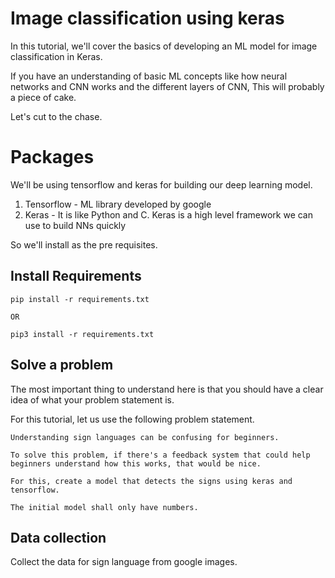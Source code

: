 # Image classification using keras

In this tutorial, we'll cover the basics of developing an ML model for image classification in Keras.

If you have an understanding of basic ML concepts like how neural networks and CNN works and the different layers of CNN,
This will probably a piece of cake.

Let's cut to the chase. 

# Packages

We'll be using tensorflow and keras for building our deep learning model. 

1. Tensorflow - ML library developed by google
2. Keras - It is like Python and C. Keras is a high level framework we can use to build NNs quickly

So we'll install as the pre requisites.

## Install Requirements

```
pip install -r requirements.txt

OR

pip3 install -r requirements.txt
```

## Solve a problem

The most important thing to understand here is that you should have a clear idea of what your problem statement is.

For this tutorial, let us use the following problem statement.

```
Understanding sign languages can be confusing for beginners. 

To solve this problem, if there's a feedback system that could help beginners understand how this works, that would be nice.

For this, create a model that detects the signs using keras and tensorflow.

The initial model shall only have numbers.
```

## Data collection

Collect the data for sign language from google images. 